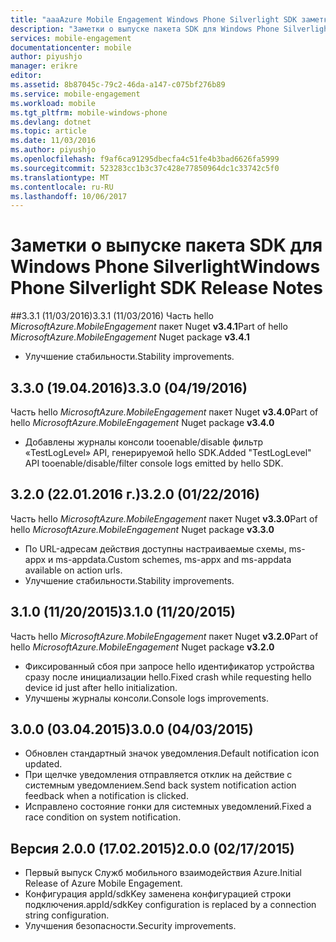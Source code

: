 ```yaml
---
title: "aaaAzure Mobile Engagement Windows Phone Silverlight SDK заметки о выпуске | Документы Microsoft"
description: "Заметки о выпуске пакета SDK для Windows Phone Silverlight для Служб мобильного взаимодействия Azure"
services: mobile-engagement
documentationcenter: mobile
author: piyushjo
manager: erikre
editor: 
ms.assetid: 8b87045c-79c2-46da-a147-c075bf276b89
ms.service: mobile-engagement
ms.workload: mobile
ms.tgt_pltfrm: mobile-windows-phone
ms.devlang: dotnet
ms.topic: article
ms.date: 11/03/2016
ms.author: piyushjo
ms.openlocfilehash: f9af6ca91295dbecfa4c51fe4b3bad6626fa5999
ms.sourcegitcommit: 523283cc1b3c37c428e77850964dc1c33742c5f0
ms.translationtype: MT
ms.contentlocale: ru-RU
ms.lasthandoff: 10/06/2017
---
```

# <a name="windows-phone-silverlight-sdk-release-notes"></a><span data-ttu-id="97d78-103">Заметки о выпуске пакета SDK для Windows Phone Silverlight</span><span class="sxs-lookup"><span data-stu-id="97d78-103">Windows Phone Silverlight SDK Release Notes</span></span>
##<a name="331-11032016"></a><span data-ttu-id="97d78-104">3.3.1 (11/03/2016)</span><span class="sxs-lookup"><span data-stu-id="97d78-104">3.3.1 (11/03/2016)</span></span>
<span data-ttu-id="97d78-105">Часть hello *MicrosoftAzure.MobileEngagement* пакет Nuget **v3.4.1**</span><span class="sxs-lookup"><span data-stu-id="97d78-105">Part of hello *MicrosoftAzure.MobileEngagement* Nuget package **v3.4.1**</span></span>

* <span data-ttu-id="97d78-106">Улучшение стабильности.</span><span class="sxs-lookup"><span data-stu-id="97d78-106">Stability improvements.</span></span>

## <a name="330-04192016"></a><span data-ttu-id="97d78-107">3.3.0 (19.04.2016)</span><span class="sxs-lookup"><span data-stu-id="97d78-107">3.3.0 (04/19/2016)</span></span>
<span data-ttu-id="97d78-108">Часть hello *MicrosoftAzure.MobileEngagement* пакет Nuget **v3.4.0**</span><span class="sxs-lookup"><span data-stu-id="97d78-108">Part of hello *MicrosoftAzure.MobileEngagement* Nuget package **v3.4.0**</span></span>

* <span data-ttu-id="97d78-109">Добавлены журналы консоли tooenable/disable фильтр «TestLogLevel» API, генерируемой hello SDK.</span><span class="sxs-lookup"><span data-stu-id="97d78-109">Added "TestLogLevel" API tooenable/disable/filter console logs emitted by hello SDK.</span></span>

## <a name="320-01222016"></a><span data-ttu-id="97d78-110">3.2.0 (22.01.2016 г.)</span><span class="sxs-lookup"><span data-stu-id="97d78-110">3.2.0 (01/22/2016)</span></span>
<span data-ttu-id="97d78-111">Часть hello *MicrosoftAzure.MobileEngagement* пакет Nuget **v3.3.0**</span><span class="sxs-lookup"><span data-stu-id="97d78-111">Part of hello *MicrosoftAzure.MobileEngagement* Nuget package **v3.3.0**</span></span>

* <span data-ttu-id="97d78-112">По URL-адресам действия доступны настраиваемые схемы, ms-appx и ms-appdata.</span><span class="sxs-lookup"><span data-stu-id="97d78-112">Custom schemes, ms-appx and ms-appdata available on action urls.</span></span>
* <span data-ttu-id="97d78-113">Улучшение стабильности.</span><span class="sxs-lookup"><span data-stu-id="97d78-113">Stability improvements.</span></span>

## <a name="310-11202015"></a><span data-ttu-id="97d78-114">3.1.0 (11/20/2015)</span><span class="sxs-lookup"><span data-stu-id="97d78-114">3.1.0 (11/20/2015)</span></span>
<span data-ttu-id="97d78-115">Часть hello *MicrosoftAzure.MobileEngagement* пакет Nuget **v3.2.0**</span><span class="sxs-lookup"><span data-stu-id="97d78-115">Part of hello *MicrosoftAzure.MobileEngagement* Nuget package **v3.2.0**</span></span>

* <span data-ttu-id="97d78-116">Фиксированный сбоя при запросе hello идентификатор устройства сразу после инициализации hello.</span><span class="sxs-lookup"><span data-stu-id="97d78-116">Fixed crash while requesting hello device id just after hello initialization.</span></span>
* <span data-ttu-id="97d78-117">Улучшены журналы консоли.</span><span class="sxs-lookup"><span data-stu-id="97d78-117">Console logs improvements.</span></span>

## <a name="300-04032015"></a><span data-ttu-id="97d78-118">3.0.0 (03.04.2015)</span><span class="sxs-lookup"><span data-stu-id="97d78-118">3.0.0 (04/03/2015)</span></span>
* <span data-ttu-id="97d78-119">Обновлен стандартный значок уведомления.</span><span class="sxs-lookup"><span data-stu-id="97d78-119">Default notification icon updated.</span></span>
* <span data-ttu-id="97d78-120">При щелчке уведомления отправляется отклик на действие с системным уведомлением.</span><span class="sxs-lookup"><span data-stu-id="97d78-120">Send back system notification action feedback when a notification is clicked.</span></span>
* <span data-ttu-id="97d78-121">Исправлено состояние гонки для системных уведомлений.</span><span class="sxs-lookup"><span data-stu-id="97d78-121">Fixed a race condition on system notification.</span></span>

## <a name="200-02172015"></a><span data-ttu-id="97d78-122">Версия 2.0.0 (17.02.2015)</span><span class="sxs-lookup"><span data-stu-id="97d78-122">2.0.0 (02/17/2015)</span></span>
* <span data-ttu-id="97d78-123">Первый выпуск Служб мобильного взаимодействия Azure.</span><span class="sxs-lookup"><span data-stu-id="97d78-123">Initial Release of Azure Mobile Engagement.</span></span>
* <span data-ttu-id="97d78-124">Конфигурация appId/sdkKey заменена конфигурацией строки подключения.</span><span class="sxs-lookup"><span data-stu-id="97d78-124">appId/sdkKey configuration is replaced by a connection string configuration.</span></span>
* <span data-ttu-id="97d78-125">Улучшения безопасности.</span><span class="sxs-lookup"><span data-stu-id="97d78-125">Security improvements.</span></span>

